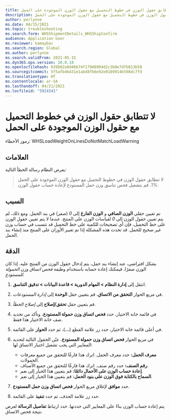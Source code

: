 ```yaml
---
title: لا تتطابق حقول الوزن في خطوط التحميل مع حقول الوزن الموجودة على الحمل
description: لا تتطابق حقول الوزن في خطوط التحميل مع حقول الوزن الموجودة على الحمل
author: perlynne
ms.date: 04/15/2021
ms.topic: troubleshooting
ms.search.form: WHSShipmentDetails_WHSShipConfirm
audience: Application User
ms.reviewer: kamaybac
ms.search.region: Global
ms.author: perlynne
ms.search.validFrom: 2021-05-15
ms.dyn365.ops.version: 10.0.18
ms.openlocfilehash: 639b82a9d46b74f179d6904d2c3b8e7dfb813b58
ms.sourcegitcommit: 5f5afb46431e1abd8fb6e92e0189914b598dc7fd
ms.translationtype: HT
ms.contentlocale: ar-SA
ms.lasthandoff: 04/21/2021
ms.locfileid: "5924341"
---
```

# <a name="the-weight-fields-on-load-lines-dont-match-the-weight-fields-on-the-load"></a>لا تتطابق حقول الوزن في خطوط التحميل مع حقول الوزن الموجودة على الحمل

رموز الأخطاء: WHSLoadWeightOnLinesDoNotMatchLoadWarning

## <a name="symptoms"></a>العلامات

يعرض النظام رسالة الخطأ التالية:

> لا تتطابق حقول الوزن في خطوط التحميل مع حقول الوزن الموجودة على الحمل %1. قم بتشغيل فحص تناسق وزن حمل المستودع لإعادة حساب حقول الوزن.

## <a name="cause"></a>السبب

تم تعيين حقلي **الوزن الصافي** و **الوزن الفارغ** إلى *0* (صفر) في بند الحمل. ومع ذلك، لم يتم تعيين حقول الوزن إلى *0* لقياسات الوزن على المنتج. عندما لا يتم تعيين حقول الوزن على خط التحميل، فإن أي تصحيحات للكمية على خط التحميل قد تتسبب في حساب وزن غير صحيح للحمل. قد تحدث هذه المشكلة إذا تم تغيير الأوزان على المنتج منذ إنشاء بند الحمل.

## <a name="resolution"></a>الدقة

بشكل افتراضي، عند إنشاء بند حمل، يتم إدخال حقول الوزن من المنتج عليه. إذا كان الوزن صفرًا، فيمكنك إعادة حسابه باستخدام وظيفة *فحص اتساق وزن الحمولة للمستودع*.

1. انتقل إلى **إدارة النظام \> المهام الدورية \> قاعدة البيانات \> تدقيق التناسق**.
1. في مربع الحوار **التحقق من الاتساق**، قم بتعيين حقل **الوحدة** إلى *إدارة المستودعات*.
1. قم بتعيين حقل **تحقق/إصلاح** إلى *إصلاح الخطأ*.
1. في قائمة خانة الاختيار، حدد **فحص اتساق وزن حمولة المستودع**، وتأكد من تحديد صف خانة الاختيار هذا فقط.
1. في أعلى قائمة خانة الاختيار، حدد زر علامة القطع (**...**)، ثم حدد **الحوار** على القائمة.
1. في مربع الحوار **فحص اتساق وزن حمولة المستودع**، عيّن الحقول التالية لتحديد المعايير التي يجب تشغيل اختبار الاتساق لها:

    - **معرف الحمل:** حدد معرف الحمل. اترك هذا فارغًا للتحقق من جميع معرفات الحمولات.
    - **رقم الصنف:** حدد رقم صنف. اترك هذا فارغًا للتحقق من جميع الأصناف.
    - **إعادة حساب الوزن على الأحمال دائمًا:** قم بتعيين هذا الخيار إلى *نعم*.
    - **السماح بالكتابة فوق الوزن على بنود الحمل:** قم بتعيين هذا الخيار إلى *نعم*.

1. حدد **موافق** لإغلاق مربع الحوار **فحص اتساق وزن حمل المستودع**.
1. حدد زر علامة الحذف، ثم حدد **تنفيذ** على القائمة.

يتم إعادة حساب الوزن بناءً على المعايير التي حددتها. حدد ارتباط **تفاصيل الرسالة** لعرض نتيجة فحص الاتساق.
